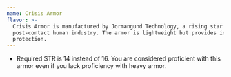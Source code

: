 ```yaml
---
name: Crisis Armor
flavor: >-
  Crisis Armor is manufactured by Jormangund Technology, a rising star of
  post-contact human industry. The armor is lightweight but provides incredible
  protection.
---
```

- Required STR is 14 instead of 16. You are considered proficient with this armor even if you lack 
proficiency with heavy armor.